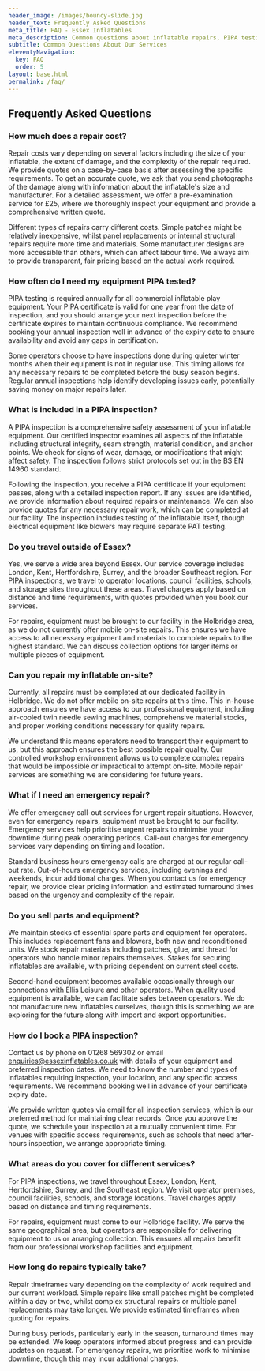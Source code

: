 ```yaml
---
header_image: /images/bouncy-slide.jpg
header_text: Frequently Asked Questions
meta_title: FAQ - Essex Inflatables
meta_description: Common questions about inflatable repairs, PIPA testing, pricing, and services. Find answers about inspection frequency, repair costs, and service coverage areas.
subtitle: Common Questions About Our Services
eleventyNavigation:
  key: FAQ
  order: 5
layout: base.html
permalink: /faq/
---
```


## Frequently Asked Questions

### How much does a repair cost?

Repair costs vary depending on several factors including the size of your inflatable, the extent of damage, and the complexity of the repair required. We provide quotes on a case-by-case basis after assessing the specific requirements. To get an accurate quote, we ask that you send photographs of the damage along with information about the inflatable's size and manufacturer. For a detailed assessment, we offer a pre-examination service for £25, where we thoroughly inspect your equipment and provide a comprehensive written quote.

Different types of repairs carry different costs. Simple patches might be relatively inexpensive, whilst panel replacements or internal structural repairs require more time and materials. Some manufacturer designs are more accessible than others, which can affect labour time. We always aim to provide transparent, fair pricing based on the actual work required.

### How often do I need my equipment PIPA tested?

PIPA testing is required annually for all commercial inflatable play equipment. Your PIPA certificate is valid for one year from the date of inspection, and you should arrange your next inspection before the certificate expires to maintain continuous compliance. We recommend booking your annual inspection well in advance of the expiry date to ensure availability and avoid any gaps in certification.

Some operators choose to have inspections done during quieter winter months when their equipment is not in regular use. This timing allows for any necessary repairs to be completed before the busy season begins. Regular annual inspections help identify developing issues early, potentially saving money on major repairs later.

### What is included in a PIPA inspection?

A PIPA inspection is a comprehensive safety assessment of your inflatable equipment. Our certified inspector examines all aspects of the inflatable including structural integrity, seam strength, material condition, and anchor points. We check for signs of wear, damage, or modifications that might affect safety. The inspection follows strict protocols set out in the BS EN 14960 standard.

Following the inspection, you receive a PIPA certificate if your equipment passes, along with a detailed inspection report. If any issues are identified, we provide information about required repairs or maintenance. We can also provide quotes for any necessary repair work, which can be completed at our facility. The inspection includes testing of the inflatable itself, though electrical equipment like blowers may require separate PAT testing.

### Do you travel outside of Essex?

Yes, we serve a wide area beyond Essex. Our service coverage includes London, Kent, Hertfordshire, Surrey, and the broader Southeast region. For PIPA inspections, we travel to operator locations, council facilities, schools, and storage sites throughout these areas. Travel charges apply based on distance and time requirements, with quotes provided when you book our services.

For repairs, equipment must be brought to our facility in the Holbridge area, as we do not currently offer mobile on-site repairs. This ensures we have access to all necessary equipment and materials to complete repairs to the highest standard. We can discuss collection options for larger items or multiple pieces of equipment.

### Can you repair my inflatable on-site?

Currently, all repairs must be completed at our dedicated facility in Holbridge. We do not offer mobile on-site repairs at this time. This in-house approach ensures we have access to our professional equipment, including air-cooled twin needle sewing machines, comprehensive material stocks, and proper working conditions necessary for quality repairs.

We understand this means operators need to transport their equipment to us, but this approach ensures the best possible repair quality. Our controlled workshop environment allows us to complete complex repairs that would be impossible or impractical to attempt on-site. Mobile repair services are something we are considering for future years.

### What if I need an emergency repair?

We offer emergency call-out services for urgent repair situations. However, even for emergency repairs, equipment must be brought to our facility. Emergency services help prioritise urgent repairs to minimise your downtime during peak operating periods. Call-out charges for emergency services vary depending on timing and location.

Standard business hours emergency calls are charged at our regular call-out rate. Out-of-hours emergency services, including evenings and weekends, incur additional charges. When you contact us for emergency repair, we provide clear pricing information and estimated turnaround times based on the urgency and complexity of the repair.

### Do you sell parts and equipment?

We maintain stocks of essential spare parts and equipment for operators. This includes replacement fans and blowers, both new and reconditioned units. We stock repair materials including patches, glue, and thread for operators who handle minor repairs themselves. Stakes for securing inflatables are available, with pricing dependent on current steel costs.

Second-hand equipment becomes available occasionally through our connections with Ellis Leisure and other operators. When quality used equipment is available, we can facilitate sales between operators. We do not manufacture new inflatables ourselves, though this is something we are exploring for the future along with import and export opportunities.

### How do I book a PIPA inspection?

Contact us by phone on 01268 569302 or email enquiries@essexinflatables.co.uk with details of your equipment and preferred inspection dates. We need to know the number and types of inflatables requiring inspection, your location, and any specific access requirements. We recommend booking well in advance of your certificate expiry date.

We provide written quotes via email for all inspection services, which is our preferred method for maintaining clear records. Once you approve the quote, we schedule your inspection at a mutually convenient time. For venues with specific access requirements, such as schools that need after-hours inspection, we arrange appropriate timing.

### What areas do you cover for different services?

For PIPA inspections, we travel throughout Essex, London, Kent, Hertfordshire, Surrey, and the Southeast region. We visit operator premises, council facilities, schools, and storage locations. Travel charges apply based on distance and timing requirements.

For repairs, equipment must come to our Holbridge facility. We serve the same geographical area, but operators are responsible for delivering equipment to us or arranging collection. This ensures all repairs benefit from our professional workshop facilities and equipment.

### How long do repairs typically take?

Repair timeframes vary depending on the complexity of work required and our current workload. Simple repairs like small patches might be completed within a day or two, whilst complex structural repairs or multiple panel replacements may take longer. We provide estimated timeframes when quoting for repairs.

During busy periods, particularly early in the season, turnaround times may be extended. We keep operators informed about progress and can provide updates on request. For emergency repairs, we prioritise work to minimise downtime, though this may incur additional charges.